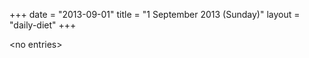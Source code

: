 +++
date = "2013-09-01"
title = "1 September 2013 (Sunday)"
layout = "daily-diet"
+++


\<no entries\>
